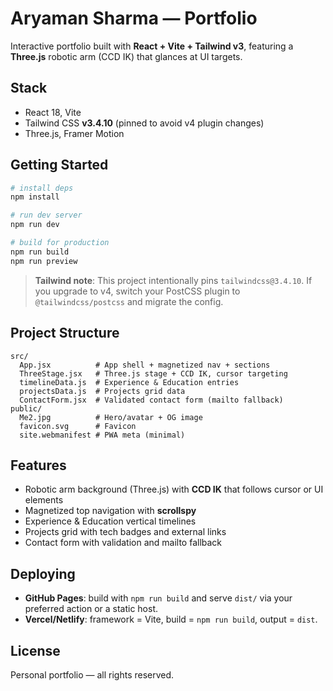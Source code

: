 # Aryaman Sharma — Portfolio

Interactive portfolio built with **React + Vite + Tailwind v3**, featuring a **Three.js** robotic arm (CCD IK) that glances at UI targets.

## Stack
- React 18, Vite
- Tailwind CSS **v3.4.10** (pinned to avoid v4 plugin changes)
- Three.js, Framer Motion

## Getting Started
```bash
# install deps
npm install

# run dev server
npm run dev

# build for production
npm run build
npm run preview
```

> **Tailwind note**: This project intentionally pins `tailwindcss@3.4.10`. If you upgrade to v4, switch your PostCSS plugin to `@tailwindcss/postcss` and migrate the config.

## Project Structure
```
src/
  App.jsx          # App shell + magnetized nav + sections
  ThreeStage.jsx   # Three.js stage + CCD IK, cursor targeting
  timelineData.js  # Experience & Education entries
  projectsData.js  # Projects grid data
  ContactForm.jsx  # Validated contact form (mailto fallback)
public/
  Me2.jpg          # Hero/avatar + OG image
  favicon.svg      # Favicon
  site.webmanifest # PWA meta (minimal)
```

## Features
- Robotic arm background (Three.js) with **CCD IK** that follows cursor or UI elements
- Magnetized top navigation with **scrollspy**
- Experience & Education vertical timelines
- Projects grid with tech badges and external links
- Contact form with validation and mailto fallback

## Deploying
- **GitHub Pages**: build with `npm run build` and serve `dist/` via your preferred action or a static host.
- **Vercel/Netlify**: framework = Vite, build = `npm run build`, output = `dist`.

## License
Personal portfolio — all rights reserved.
